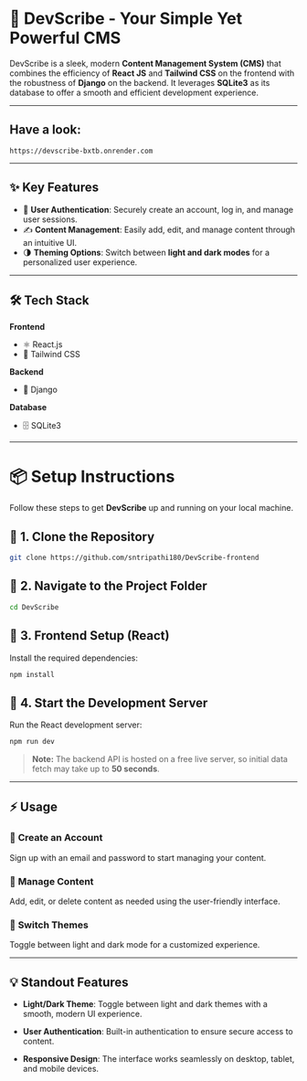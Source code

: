 # 🚀 **DevScribe - Your Simple Yet Powerful CMS**

DevScribe is a sleek, modern **Content Management System (CMS)** that combines the efficiency of **React JS** and **Tailwind CSS** on the frontend with the robustness of **Django** on the backend. It leverages **SQLite3** as its database to offer a smooth and efficient development experience.

---
## Have a look:
``` 
https://devscribe-bxtb.onrender.com
```
---
## ✨ **Key Features**
- 🔐 **User Authentication**: Securely create an account, log in, and manage user sessions.  
- ✍️ **Content Management**: Easily add, edit, and manage content through an intuitive UI.  
- 🌗 **Theming Options**: Switch between **light and dark modes** for a personalized user experience.  

---

## 🛠️ **Tech Stack**

**Frontend**  
- ⚛️ React.js  
- 🎨 Tailwind CSS  

**Backend**  
- 🐍 Django  

**Database**  
- 🗄️ SQLite3  

---

# 📦 **Setup Instructions**

Follow these steps to get **DevScribe** up and running on your local machine.

## 🔹 **1. Clone the Repository**
```bash
git clone https://github.com/sntripathi180/DevScribe-frontend
```


## 🔹 2. Navigate to the Project Folder
```bash
cd DevScribe
```


## 🔹 3. Frontend Setup (React)
Install the required dependencies:
```bash
npm install
```

## 🔹 4. Start the Development Server
Run the React development server:
```bash
npm run dev
```

> **Note:** The backend API is hosted on a free live server, so initial data fetch may take up to **50 seconds**.


---

## ⚡ Usage

### 🔹 **Create an Account**  
Sign up with an email and password to start managing your content.

### 🔹 **Manage Content**  
Add, edit, or delete content as needed using the user-friendly interface.

### 🔹 **Switch Themes**  
Toggle between light and dark mode for a customized experience.


---

## 💡 Standout Features

- **Light/Dark Theme**: Toggle between light and dark themes with a smooth, modern UI experience.

- **User Authentication**: Built-in authentication to ensure secure access to content.

- **Responsive Design**: The interface works seamlessly on desktop, tablet, and mobile devices.
















